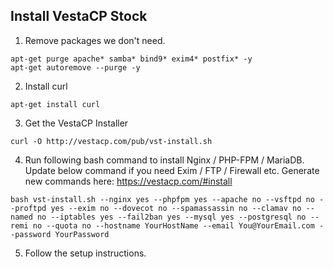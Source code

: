 ## Install VestaCP Stock

1. Remove packages we don't need.  
```
apt-get purge apache* samba* bind9* exim4* postfix* -y  
apt-get autoremove --purge -y
```
2. Install curl
```
apt-get install curl
```
3. Get the VestaCP Installer
```
curl -O http://vestacp.com/pub/vst-install.sh
```
4. Run following bash command to install Nginx / PHP-FPM / MariaDB.  
   Update below command if you need Exim / FTP / Firewall etc. Generate new commands here: https://vestacp.com/#install
```
bash vst-install.sh --nginx yes --phpfpm yes --apache no --vsftpd no --proftpd yes --exim no --dovecot no --spamassassin no --clamav no --named no --iptables yes --fail2ban yes --mysql yes --postgresql no --remi no --quota no --hostname YourHostName --email You@YourEmail.com --password YourPassword
```
5. Follow the setup instructions.
